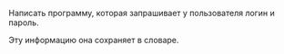Написать программу, которая запрашивает у пользователя логин и пароль.

Эту информацию она сохраняет в словаре.
